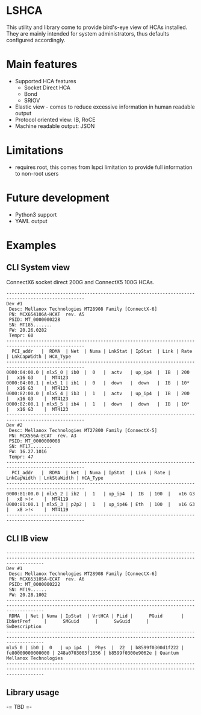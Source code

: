 # LSHCA
This utility and library come to provide bird's-eye view of HCAs installed.<br>
They are mainly intended for system administrators, thus defaults configured accordingly.

# Main features
* Supported HCA features
  * Socket Direct HCA 
  * Bond
  * SRIOV
* Elastic view - comes to reduce excessive information in human readable output
* Protocol oriented view: IB, RoCE
* Machine readable output: JSON

# Limitations
 * requires root, this comes from lspci limitation to provide full information to non-root users

# Future development
* Python3 support
* YAML output

# Examples
## CLI System view
ConnectX6 socket direct 200G and ConnectX5 100G HCAs. 
<pre><code>---------------------------------------------------------------------------------------------------
Dev #1
 Desc: Mellanox Technologies MT28908 Family [ConnectX-6]
 PN: MCX654106A-HCAT  rev. A5
 PSID: MT_0000000228
 SN: MT185.......
 FW: 20.26.0282
 Tempr: 60
---------------------------------------------------------------------------------------------------
  PCI_addr   |  RDMA  | Net  | Numa | LnkStat | IpStat  | Link | Rate | LnkCapWidth | HCA_Type
---------------------------------------------------------------------------------------------------
0000:04:00.0 | mlx5_0 | ib0  |  0   |  actv   | up_ip4  |  IB  | 200  |   x16 G3    |  MT4123
0000:04:00.1 | mlx5_1 | ib1  |  0   |  down   |  down   |  IB  | 10*  |   x16 G3    |  MT4123
0000:82:00.0 | mlx5_4 | ib3  |  1   |  actv   | up_ip4  |  IB  | 200  |   x16 G3    |  MT4123
0000:82:00.1 | mlx5_5 | ib4  |  1   |  down   |  down   |  IB  | 10*  |   x16 G3    |  MT4123
---------------------------------------------------------------------------------------------------
Dev #2
 Desc: Mellanox Technologies MT27800 Family [ConnectX-5]
 PN: MCX556A-ECAT  rev. A3
 PSID: MT_0000000008
 SN: MT17........
 FW: 16.27.1016
 Tempr: 47
---------------------------------------------------------------------------------------------------
  PCI_addr   |  RDMA  | Net  | Numa | IpStat  | Link | Rate | LnkCapWidth | LnkStaWidth | HCA_Type
---------------------------------------------------------------------------------------------------
0000:81:00.0 | mlx5_2 | ib2  |  1   | up_ip4  |  IB  | 100  |   x16 G3    |   x8 >!<    |  MT4119
0000:81:00.1 | mlx5_3 | p2p2 |  1   | up_ip46 | Eth  | 100  |   x16 G3    |   x8 >!<    |  MT4119
---------------------------------------------------------------------------------------------------
</code></pre>

## CLI IB view
<pre><code>----------------------------------------------------------------------------------------------------------------------------------------------------------
Dev #1
 Desc: Mellanox Technologies MT28908 Family [ConnectX-6]
 PN: MCX653105A-ECAT  rev. A6
 PSID: MT_0000000222
 SN: MT19......
 FW: 20.28.1002
----------------------------------------------------------------------------------------------------------------------------------------------------------
 RDMA  | Net | Numa | IpStat  | VrtHCA | PLid |      PGuid       |    IbNetPref     |      SMGuid      |      SwGuid      |         SwDescription
----------------------------------------------------------------------------------------------------------------------------------------------------------
mlx5_0 | ib0 |  0   | up_ip4  |  Phys  |  22  | b8599f0300d1f222 | fe80000000000000 | 248a0703003f1856 | b8599f0300e9062e | Quantum Mellanox Technologies
----------------------------------------------------------------------------------------------------------------------------------------------------------
</code></pre>

## Library usage
-= TBD =-
